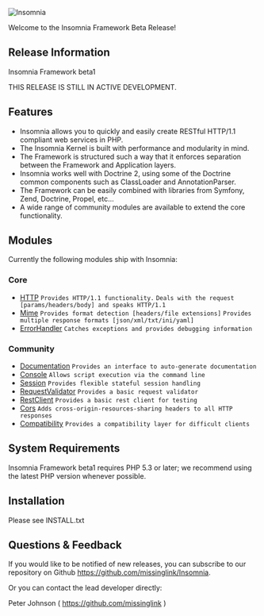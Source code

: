 ![Insomnia](http://i.imgur.com/J8PFF.jpg)

Welcome to the Insomnia Framework Beta Release! 

Release Information
-------------------

Insomnia Framework beta1

THIS RELEASE IS STILL IN ACTIVE DEVELOPMENT.

Features
--------

* Insomnia allows you to quickly and easily create RESTful HTTP/1.1 compliant web services in PHP.
* The Insomnia Kernel is built with performance and modularity in mind.
* The Framework is structured such a way that it enforces separation between the Framework and Application layers.
* Insomnia works well with Doctrine 2, using some of the Doctrine common components such as ClassLoader and AnnotationParser.
* The Framework can be easily combined with libraries from Symfony, Zend, Doctrine, Propel, etc...
* A wide range of community modules are available to extend the core functionality.

Modules
-------

Currently the following modules ship with Insomnia:

### Core

* [HTTP](https://github.com/missinglink/Insomnia/tree/master/lib/Insomnia/Kernel/Module/HTTP)
    `Provides HTTP/1.1 functionality.` `Deals with the request [params/headers/body] and speaks HTTP/1.1`
* [Mime](https://github.com/missinglink/Insomnia/tree/master/lib/Insomnia/Kernel/Module/Mime)
    `Provides format detection [headers/file extensions]` `Provides multiple response formats [json/xml/txt/ini/yaml]`
* [ErrorHandler](https://github.com/missinglink/Insomnia/tree/master/lib/Insomnia/Kernel/Module/ErrorHandler)
    `Catches exceptions and provides debugging information`

### Community

* [Documentation](https://github.com/missinglink/Insomnia/tree/master/Community/Module/Documentation)
    `Provides an interface to auto-generate documentation`
* [Console](https://github.com/missinglink/Insomnia/tree/master/Community/Module/Console)
    `Allows script execution via the command line`
* [Session](https://github.com/missinglink/Insomnia/tree/master/Community/Module/Session)
    `Provides flexible stateful session handling`
* [RequestValidator](https://github.com/missinglink/Insomnia/tree/master/Community/Module/RequestValidator)
    `Provides a basic request validator`
* [RestClient](https://github.com/missinglink/Insomnia/tree/master/Community/Module/RestClient)
    `Provides a basic rest client for testing`
* [Cors](https://github.com/missinglink/Insomnia/tree/master/Community/Module/Cors)
    `Adds cross-origin-resources-sharing headers to all HTTP responses`
* [Compatibility](https://github.com/missinglink/Insomnia/tree/master/Community/Module/Compatibility)
    `Provides a compatibility layer for difficult clients`

System Requirements
------------------------

Insomnia Framework beta1 requires PHP 5.3 or later; we recommend using the
latest PHP version whenever possible.

Installation
------------------------

Please see INSTALL.txt

Questions & Feedback
------------------------

If you would like to be notified of new releases, you can subscribe to our 
repository on Github https://github.com/missinglink/Insomnia.

Or you can contact the lead developer directly:

Peter Johnson ( https://github.com/missinglink )
